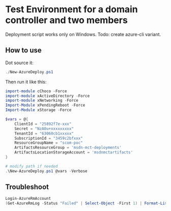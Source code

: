 # Test Environment for a domain controller and two members

Deployment script works only on Windows. Todo: create azure-cli variant.

## How to use

Dot source it:

```powershell
./New-AzureDeploy.ps1
```

Then run it like this:

```powershell
import-module cChoco -Force
import-module xActiveDirectory -Force
import-module xNetworking -Force
Import-Module xPendingReboot -Force
Import-Module xStorage -Force

$vars = @{
    ClientId = "25892f7e-xxx"
    Secret = "NzA0u+xxxxxxxxx"
    TenantId = "63060cb1xxxxx"
    SubscriptionId = "3459c2bfxxx"
    ResourceGroupName = "scom-poc"
    ArtifactsResourceGroup = 'msdn-mct-deployments' 
    ArtifactsLocationStorageAccount = 'msdnmctartifacts'
}

# modify path if needed
.\New-AzureDeploy.ps1 @vars -Verbose
```

## Troubleshoot

```powershell
Login-AzureRmAccount
(Get-AzureRmLog -Status "Failed" | Select-Object -First 1) | Format-List
```


